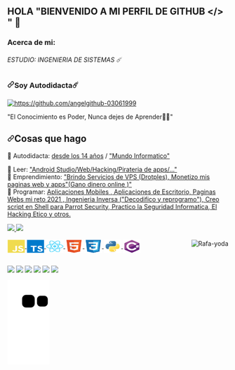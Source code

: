 ## HOLA  "BIENVENIDO A MI  PERFIL DE GITHUB </> " 👋
### Acerca de mi:
###### ESTUDIO: INGENIERIA DE SISTEMAS ☄️
###### 
<h3><a id="user-content-im-a-kotlin-freelance-trainer-kotlin-gde-and-jetbrains-training-partner" class="anchor" aria-hidden="true" href="#im-a-kotlin-freelance-trainer-kotlin-gde-and-jetbrains-training-partner"><svg class="octicon octicon-link" viewBox="0 0 16 16" version="1.1" width="16" height="16" aria-hidden="true"><path fill-rule="evenodd" d="M7.775 3.275a.75.75 0 001.06 1.06l1.25-1.25a2 2 0 112.83 2.83l-2.5 2.5a2 2 0 01-2.83 0 .75.75 0 00-1.06 1.06 3.5 3.5 0 004.95 0l2.5-2.5a3.5 3.5 0 00-4.95-4.95l-1.25 1.25zm-4.69 9.64a2 2 0 010-2.83l2.5-2.5a2 2 0 012.83 0 .75.75 0 001.06-1.06 3.5 3.5 0 00-4.95 0l-2.5 2.5a3.5 3.5 0 004.95 4.95l1.25-1.25a.75.75 0 00-1.06-1.06l-1.25 1.25a2 2 0 01-2.83 0z"></path></svg></a>Soy Autodidacta☄️</h3>
<p><a target="_blank" rel="noopener noreferrer" href="https://camo.githubusercontent.com/30856aba0d9ab2050eba3efc7a5ad91a42ad1f7f7ea6b75fd25d6c5d46dd98c5/68747470733a2f2f7974332e67677068742e636f6d2f5639342d5236366c6e79414b6a6c62344c47686f7846315f58754e5465413659357232575972623378364559627149773159685f7578556464675141434f6d424a59504d464a2d464d58413d77323132302d6663726f7036343d312c303030303561353766666666613561382d6b2d63307866666666666666662d6e6f2d6e642d726a"><img src="https://camo.githubusercontent.com/30856aba0d9ab2050eba3efc7a5ad91a42ad1f7f7ea6b75fd25d6c5d46dd98c5/68747470733a2f2f7974332e67677068742e636f6d2f5639342d5236366c6e79414b6a6c62344c47686f7846315f58754e5465413659357232575972623378364559627149773159685f7578556464675141434f6d424a59504d464a2d464d58413d77323132302d6663726f7036343d312c303030303561353766666666613561382d6b2d63307866666666666666662d6e6f2d6e642d726a" alt="https://github.com/angelgithub-03061999" data-canonical-src="https://yt3.ggpht.com/V94-R66lnyAKjlb4LGhoxF1_XuNTeA6Y5r2WYrb3x6EYbqIw1Yh_uxUddgQACOmBJYPMFJ-FMXA=w2120-fcrop64=1,00005a57ffffa5a8-k-c0xffffffff-no-nd-rj" style="max-width:100%;"></a></p>
<p>"El Conocimiento es Poder, Nunca dejes de Aprender👨‍💻"</p>
<h2><a id="user-content-learn-with-me" class="anchor" aria-hidden="true" href="#learn-with-me"><svg class="octicon octicon-link" viewBox="0 0 16 16" version="1.1" width="16" height="16" aria-hidden="true"><path fill-rule="evenodd" d="M7.775 3.275a.75.75 0 001.06 1.06l1.25-1.25a2 2 0 112.83 2.83l-2.5 2.5a2 2 0 01-2.83 0 .75.75 0 00-1.06 1.06 3.5 3.5 0 004.95 0l2.5-2.5a3.5 3.5 0 00-4.95-4.95l-1.25 1.25zm-4.69 9.64a2 2 0 010-2.83l2.5-2.5a2 2 0 012.83 0 .75.75 0 001.06-1.06 3.5 3.5 0 00-4.95 0l-2.5 2.5a3.5 3.5 0 004.95 4.95l1.25-1.25a.75.75 0 00-1.06-1.06l-1.25 1.25a2 2 0 01-2.83 0z"></path></svg></a>Cosas que hago</h2>
<p><g-emoji class="g-emoji" alias="gift" fallback-src="https://github.githubassets.com/images/icons/emoji/unicode/1f381.png">🎁</g-emoji> Autodidacta: <a href="https://wa.link/eh6e9d" rel="nofollow">desde los 14 años</a> / <a href="https://wa.link/eh6e9d" rel="nofollow">"Mundo Informatico"</a></p>
<p><g-emoji class="g-emoji" alias="3rd_place_medal" fallback-src="https://github.githubassets.com/images/icons/emoji/unicode/1f949.png">🥉</g-emoji> Leer: <a href="https://wa.link/eh6e9d" rel="nofollow">"Android Studio/Web/Hacking/Pirateria de apps/..."</a><br>
<g-emoji class="g-emoji" alias="2nd_place_medal" fallback-src="https://github.githubassets.com/images/icons/emoji/unicode/1f948.png">🥈</g-emoji> Emprendimiento: <a href="https://wa.link/eh6e9d" rel="nofollow">"Brindo Servicios de VPS (Drotples), Monetizo mis paginas web y apps"</a><a href="https://wa.link/eh6e9d" rel="nofollow">(Gano dinero online )"</a><br>
<g-emoji class="g-emoji" alias="1st_place_medal" fallback-src="https://github.githubassets.com/images/icons/emoji/unicode/1f947.png">🥇</g-emoji> Programar: <a href="https://wa.link/eh6e9d" rel="nofollow">Aplicaciones Mobiles , Aplicaciones de Escritorio, Paginas Webs mi reto 2021 , Ingenieria Inversa ("Decodifico y reprogramo"), Creo script en Shell para Parrot Security, Practico la Seguridad Informatica, El Hacking Etico y otros.</a></p>
 <div>
  <a href="https://github.com/angelgithub-03061999">
  <img height="180em" src="https://github-readme-stats.vercel.app/api?username=angelgithub-03061999&show_icons=true&theme=dracula&include_all_commits=true&count_private=true"/>
  <img height="180em" src="https://github-readme-stats.vercel.app/api/top-langs/?username=rafaballerini&layout=compact&langs_count=7&theme=dracula"/>
</div>
<div style="display: inline_block"><br>
  <img align="center" alt="Rafa-Js" height="30" width="40" src="https://raw.githubusercontent.com/devicons/devicon/master/icons/javascript/javascript-plain.svg">
  <img align="center" alt="Rafa-Ts" height="30" width="40" src="https://raw.githubusercontent.com/devicons/devicon/master/icons/typescript/typescript-plain.svg">
  <img align="center" alt="Rafa-React" height="30" width="40" src="https://raw.githubusercontent.com/devicons/devicon/master/icons/react/react-original.svg">
  <img align="center" alt="Rafa-HTML" height="30" width="40" src="https://raw.githubusercontent.com/devicons/devicon/master/icons/html5/html5-original.svg">
  <img align="center" alt="Rafa-CSS" height="30" width="40" src="https://raw.githubusercontent.com/devicons/devicon/master/icons/css3/css3-original.svg">
  <img align="center" alt="Rafa-Python" height="30" width="40" src="https://raw.githubusercontent.com/devicons/devicon/master/icons/python/python-original.svg">
  <img align="center" alt="Rafa-Csharp" height="30" width="40" src="https://raw.githubusercontent.com/devicons/devicon/master/icons/csharp/csharp-original.svg">
  <img align="right" alt="Rafa-yoda" src="https://cdn.discordapp.com/attachments/795358919417397249/825430589581688872/hi.gif">
</div>
  
  ##
 
<div> 
  <a href="https://www.youtube.com/channel/enproceso" target="_blank"><img src="https://img.shields.io/badge/YouTube-FF0000?style=for-the-badge&logo=youtube&logoColor=white" target="_blank"></a>
  <a href="https://instagram.com/angelgronepiscis" target="_blank"><img src="https://img.shields.io/badge/-Instagram-%23E4405F?style=for-the-badge&logo=instagram&logoColor=white" target="_blank"></a>
 	<a href="https://www.twitch.tv/enproceso" target="_blank"><img src="https://img.shields.io/badge/Twitch-9146FF?style=for-the-badge&logo=twitch&logoColor=white" target="_blank"></a>
 <a href="https://discord.gg/G9GPg5SA75" target="_blank"><img src="https://img.shields.io/badge/Discord-7289DA?style=for-the-badge&logo=discord&logoColor=white" target="_blank"></a> 
  <a href = "mailto:netdroid@gmail.com"><img src="https://img.shields.io/badge/-Gmail-%23333?style=for-the-badge&logo=gmail&logoColor=white" target="_blank"></a>
  <a href="https://www.linkedin.com/in/rovy-elias-moya-mariño-2b09aa212" target="_blank"><img src="https://img.shields.io/badge/-LinkedIn-%230077B5?style=for-the-badge&logo=linkedin&logoColor=white" target="_blank"></a> 
 
  ![Snake animation](https://github.com/rafaballerini/rafaballerini/blob/output/github-contribution-grid-snake.svg)
 
</div>

